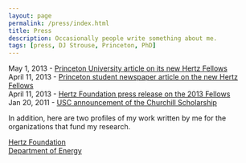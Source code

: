 ```yaml
---
layout: page
permalink: /press/index.html
title: Press
description: Occasionally people write something about me.
tags: [press, DJ Strouse, Princeton, PhD]
---
```

May 1, 2013 - [Princeton University article on its new Hertz Fellows](http://www.princeton.edu/main/news/archive/S36/74/14S87/index.xml?section=topstories)<br>
April 11, 2013 - [Princeton student newspaper article on the new Hertz Fellows](http://dailyprincetonian.com/news/2013/04/sinha-13-ousterhout-13-strouse-gs-receive-hertz-fellowships-2/)<br>
April 11, 2013 - [Hertz Foundation press release on the 2013 Fellows](http://www.hertzfoundation.org/dx/newsevents/pressrelease.aspx?d=201)<br>
Jan 20, 2011 - [USC announcement of the Churchill Scholarship](http://news.usc.edu/#!/article/28075/First-USC-Student-to-Receive-Churchill-Scholarship)

In addition, here are two profiles of my work written by me for the organizations that fund my research.

[Hertz Foundation](http://www.hertzfoundation.org/dx/fellows/fellow_profile.aspx?d=11253)<br>
[Department of Energy](http://www.krellinst.org/csgf/community/fellows/profile?n=strouse2012)
